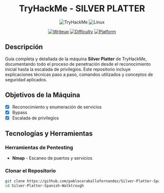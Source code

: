 <div align="center">

#  TryHackMe - SILVER PLATTER

</div>
<div align="center">

![TryHackMe](https://img.shields.io/badge/TryHackMe-212C42?style=for-the-badge&logo=tryhackme&logoColor=white)
![Linux](https://img.shields.io/badge/Linux-FCC624?style=for-the-badge&logo=linux&logoColor=black)

[![Writeup](https://img.shields.io/badge/Writeup-Complete-success?style=for-the-badge)](https://github.com/tuusuario/ide-writeup)
[![Difficulty](https://img.shields.io/badge/Difficulty-Easy-blue?style=for-the-badge)](https://tryhackme.com/room/ide)
[![Platform](https://img.shields.io/badge/Platform-Linux-orange?style=for-the-badge)](https://tryhackme.com)

</div>

##  Descripción

Guía completa y detallada de la máquina **Silver Platter** de TryHackMe, documentando todo el proceso de penetración desde el reconocimiento inicial hasta la escalada de privilegios. Este repositorio incluye explicaciones técnicas paso a paso, comandos utilizados y conceptos de seguridad aplicados.

##  Objetivos de la Máquina

- [x] Reconocimiento y enumeración de servicios
- [x] Bypass
- [x] Escalada de privilegios

## Tecnologías y Herramientas

### Herramientas de Pentesting
- **Nmap** - Escaneo de puertos y servicios

### Clonar el Repositorio
```bash
git clone https://github.com/pablocaraballofernandez/Silver-Platter-Spanish-Walktrough.git
cd Silver-Platter-Spanish-Walktrough
